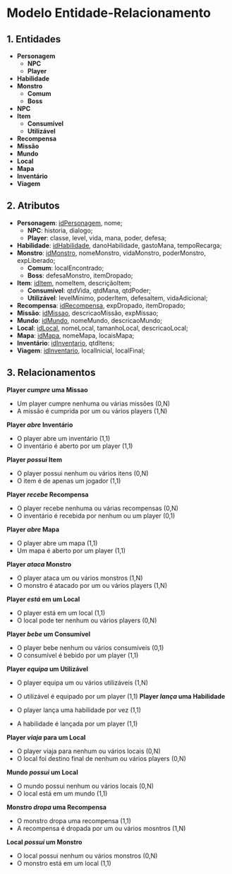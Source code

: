 # Modelo Entidade-Relacionamento

## 1. Entidades

- **Personagem**
  - **NPC**
  - **Player**
- **Habilidade**
- **Monstro**
  - **Comum**
  - **Boss**
- **NPC**
- **Item**
  - **Consumível**
  - **Utilizável**
- **Recompensa**
- **Missão**
- **Mundo**
- **Local**
- **Mapa**
- **Inventário**
- **Viagem**

## 2. Atributos

- **Personagem**: <ins>idPersonagem</ins>, nome;
  - **NPC**: historia, dialogo;
  - **Player**: classe, level, vida, mana, poder, defesa;
- **Habilidade**: <ins>idHabilidade</ins>, danoHabilidade, gastoMana, tempoRecarga;
- **Monstro**: <ins>idMonstro</ins>, nomeMonstro, vidaMonstro, poderMonstro, expLiberado;
  - **Comum**: localEncontrado;
  - **Boss**: defesaMonstro, itemDropado;
- **Item**: <ins>idItem</ins>, nomeItem, descriçãoItem;
  - **Consumível**: qtdVida, qtdMana, qtdPoder;
  - **Utilizável**: levelMínimo, poderItem, defesaItem, vidaAdicional;
- **Recompensa**: <ins>idRecompensa</ins>, expDropado, itemDropado;
- **Missão**: <ins>idMissao</ins>, descricaoMissão, expMissao;
- **Mundo**: <ins>idMundo</ins>, nomeMundo, descricaoMundo;
- **Local**: <ins>idLocal</ins>, nomeLocal, tamanhoLocal, descricaoLocal;
- **Mapa**: <ins>idMapa</ins>, nomeMapa, locaisMapa;
- **Inventário**: <ins>idInventario</ins>, qtdItens;
- **Viagem**: <ins>idInventario</ins>, localInicial, localFinal;

## 3. Relacionamentos

**Player _cumpre_ uma Missao**

- Um player cumpre nenhuma ou várias missões (0,N)
- A missão é cumprida por um ou vários players (1,N)

**Player _abre_ Inventário**

- O player abre um inventário (1,1)
- O inventário é aberto por um player (1,1)

**Player _possui_ Item**

- O player possui nenhum ou vários itens (0,N)
- O item é de apenas um jogador (1,1)

**Player _recebe_ Recompensa**

- O player recebe nenhuma ou várias recompensas (0,N)
- O inventário é recebida por nenhum ou um player (0,1)

**Player _abre_ Mapa**

- O player abre um mapa (1,1)
- Um mapa é aberto por um player (1,1)

**Player _ataca_ Monstro**

- O player ataca um ou vários monstros (1,N)
- O monstro é atacado por um ou vários players (1,N)

**Player _está_ em um Local**

- O player está em um local (1,1)
- O local pode ter nenhum ou vários players (0,N)

**Player _bebe_ um Consumível**

- O player bebe nenhum ou vários consumíveis (0,1)
- O consumível é bebido por um player (1,1)

**Player _equipa_ um Utilizável**

- O player equipa um ou vários utilizáveis (1,N)
- O utilizável é equipado por um player (1,1)
**Player _lança_ uma Habilidade**

- O player lança uma habilidade por vez (1,1)
- A habilidade é lançada por um player (1,1)

**Player _viaja_ para um Local**

- O player viaja para nenhum ou vários locais (0,N)
- O local foi destino final de nenhum ou vários players (0,N)

**Mundo _possui_ um Local**

- O mundo possui nenhum ou vários locais (0,N)
- O local está em um mundo (1,1)

**Monstro _dropa_ uma Recompensa**

- O monstro dropa uma recompensa (1,1)
- A recompensa é dropada por um ou vários mosntros (1,N)

**Local _possui_ um Monstro**

- O local possui nenhum ou vários monstros (0,N)
- O monstro está em um local (1,1)
